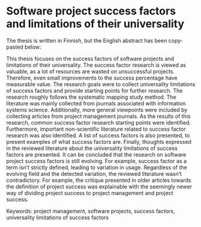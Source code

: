 # Software project success factors and limitations of their universality

The thesis is written in Finnish, but the English abstract has been copy-pasted below:

This thesis focuses on the success factors of software projects and limitations of their universality. The success factor research is viewed as valuable, as a lot of resources are wasted on unsuccessful projects. Therefore, even small improvements to the success percentage have measurable value. The research goals were to collect universality limitations of success factors and provide starting points for further research. The research roughly follows the systematic mapping study method. The literature was mainly collected from journals associated with information systems science. Additionally, more general viewpoints were included by collecting articles from project management journals. As the results of this research, common success factor research starting points were identified. Furthermore, important non-scientific literature related to success factor research was also identified. A list of success factors is also presented, to present examples of what success factors are. Finally, thoughts expressed in the reviewed literature about the universality limitations of success factors are presented. It can be concluded that the research on software project success factors is still evolving. For example, success factor as a term isn’t strictly defined, leading to variation in usage. Regardless of the evolving field and the detected variation, the reviewed literature wasn’t contradictory. For example, the critique presented in older articles towards the definition of project success was explainable with the seemingly newer way of dividing project success to project management and project success.

Keywords: project management, software projects, success factors, universality limitations of success factors
